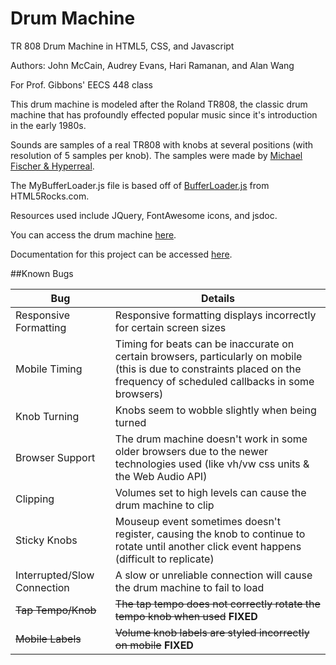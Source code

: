 # Drum Machine
TR 808 Drum Machine in HTML5, CSS, and Javascript

Authors: John McCain, Audrey Evans, Hari Ramanan, and Alan Wang

For Prof. Gibbons' EECS 448 class

This drum machine is modeled after the Roland TR808, the classic drum machine that has profoundly effected popular music since it's introduction in the early 1980s.

Sounds are samples of a real TR808 with knobs at several positions (with resolution of 5 samples per knob).  The samples were made by [Michael Fischer & Hyperreal](http://smd-records.com/tr808/?page_id=14).

The MyBufferLoader.js file is based off of [BufferLoader.js](http://www.html5rocks.com/en/tutorials/webaudio/intro/js/buffer-loader.js) from HTML5Rocks.com.

Resources used include JQuery, FontAwesome icons, and jsdoc.

You can access the drum machine [here](http://lovegardensounds.com/drum-machine/).  

Documentation for this project can be accessed [here](http://people.eecs.ku.edu/~jmccain/Drum-Machine/Documentation/index.html).

##Known Bugs

Bug  | Details
------------- | -------------
Responsive Formatting  | Responsive formatting displays incorrectly for certain screen sizes
Mobile Timing  | Timing for beats can be inaccurate on certain browsers, particularly on mobile (this is due to constraints placed on the frequency of scheduled callbacks in some browsers)
Knob Turning | Knobs seem to wobble slightly when being turned
Browser Support | The drum machine doesn't work in some older browsers due to the newer technologies used (like vh/vw css units & the Web Audio API)
Clipping | Volumes set to high levels can cause the drum machine to clip
Sticky Knobs | Mouseup event sometimes doesn't register, causing the knob to continue to rotate until another click event happens (difficult to replicate)
Interrupted/Slow Connection | A slow or unreliable connection will cause the drum machine to fail to load
~~Tap Tempo/Knob~~ | ~~The tap tempo does not correctly rotate the tempo knob when used~~ **FIXED**
~~Mobile Labels~~ | ~~Volume knob labels are styled incorrectly on mobile~~ **FIXED**
